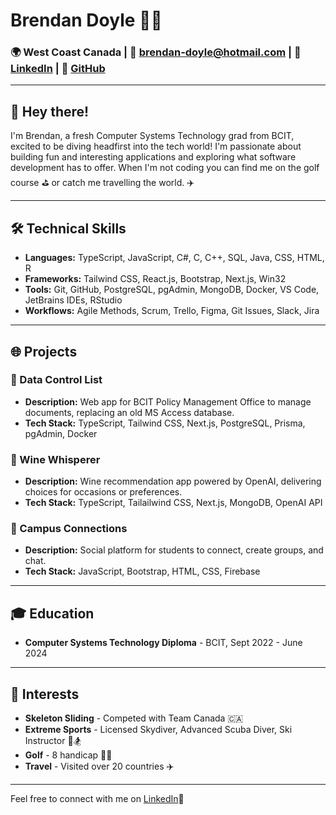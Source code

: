 # Brendan Doyle 👨‍💻

### 🌍 West Coast Canada | 📧 [brendan-doyle@hotmail.com](mailto:brendan-doyle@hotmail.com) | 💼 [LinkedIn](linkedin.com/in/brendan-j-doyle) | 🐙 [GitHub](github.com/Brendan-Doy1e)

---

## 👋 Hey there!
I'm Brendan, a fresh Computer Systems Technology grad from BCIT, excited to be diving headfirst into the tech world! I'm passionate about building fun and interesting applications and exploring what software development has to offer. When I'm not coding you can find me on the golf course ⛳ or catch me travelling the world. ✈️

---

## 🛠 Technical Skills
- **Languages:** TypeScript, JavaScript, C#, C, C++, SQL, Java, CSS, HTML, R
- **Frameworks:** Tailwind CSS, React.js, Bootstrap, Next.js, Win32
- **Tools:** Git, GitHub, PostgreSQL, pgAdmin, MongoDB, Docker, VS Code, JetBrains IDEs, RStudio
- **Workflows:** Agile Methods, Scrum, Trello, Figma, Git Issues, Slack, Jira

---

## 🌐 Projects

### 📜 Data Control List
- **Description:** Web app for BCIT Policy Management Office to manage documents, replacing an old MS Access database.
- **Tech Stack:** TypeScript, Tailwind CSS, Next.js, PostgreSQL, Prisma, pgAdmin, Docker

### 🍷 Wine Whisperer
- **Description:** Wine recommendation app powered by OpenAI, delivering choices for occasions or preferences.
- **Tech Stack:** TypeScript, Tailailwind CSS, Next.js, MongoDB, OpenAI API

### 👥 Campus Connections
- **Description:** Social platform for students to connect, create groups, and chat.
- **Tech Stack:** JavaScript, Bootstrap, HTML, CSS, Firebase

---

## 🎓 Education

- **Computer Systems Technology Diploma** - BCIT, Sept 2022 - June 2024

---

## 🌟 Interests

- **Skeleton Sliding** - Competed with Team Canada 🇨🇦
- **Extreme Sports** - Licensed Skydiver, Advanced Scuba Diver, Ski Instructor 🌊🏂
- **Golf** - 8 handicap 🏌️‍♂️
- **Travel** - Visited over 20 countries ✈️

---

Feel free to connect with me on [LinkedIn](linkedin.com/in/brendan-j-doyle)🌟
